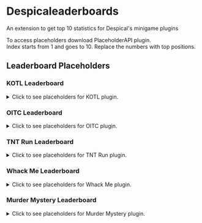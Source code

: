 # Despicaleaderboards
An extension to get top 10 statistics for Despical's minigame plugins

To access placeholders download PlaceholderAPI plugin.<br>
Index starts from 1 and goes to 10. Replace the numbers with top positions.

## Leaderboard Placeholders

### KOTL Leaderboard
<details>
<summary>Click to see placeholders for KOTL plugin.</summary>

```
%kotlb_top_scorer_name_1%, -> Top scorer's name. 
%kotlb_top_scorer_value_1% -> Top scorer's score.

%kotlb_top_games_name_1%   -> Name of the player that played most games.
%kotlb_top_games_value_1%  -> Game amount of player that played most games.
```
</details>

### OITC Leaderboard
<details>
<summary>Click to see placeholders for OITC plugin.</summary>

```
%oitclb_top_killer_name_1%,  -> Top killer's name. 
%oitclb_top_killer_value_1%  -> Top killer's kills.

%oitclb_top_deaths_name_1%   -> Most dead player's name.
%oitclb_top_deaths_value_1%  -> Most dead player's deaths.

%oitclb_top_wins_name_1%     -> Top winner's name.
%oitclb_top_wins_value_1%    -> Top winner's wins.

%oitclb_top_loses_name_1%    -> Top loser's name.
%oitclb_top_loses_value_1%   -> Top loser player's loses.

%oitclb_top_highest_name_1%  -> Highest scorer player's name.
%oitclb_top_highest_value_1% -> Highest scorer player's score.

%oitclb_top_games_name_1%    -> Name of the player that played most games.
%oitclb_top_games_value_1%   -> Game amount of player that played most games.
```
</details>

### TNT Run Leaderboard
<details>
<summary>Click to see placeholders for TNT Run plugin.</summary>

```
%trlb_top_wins_name_1%     -> Top winner's name.
%trlb_top_wins_value_1%    -> Top winner's wins.

%trlb_top_loses_name_1%    -> Top loser's name.
%trlb_top_loses_value_1%   -> Top loser player's loses.

%trlb_top_coins_name_1%    -> Highest scorer player's name.
%trlb_top_coins_value_1%   -> Highest scorer player's score.

%trlb_top_games_name_1%    -> Name of the player that played most games.
%trlb_top_games_value_1%   -> Game amount of player that played most games.

%trlb_top_survive_name_1%  -> Top players' name based on longest plays. 
%trlb_top_survive_value_1% -> Top players' longest survive time in "mm:ss" format.
```
</details>

### Whack Me Leaderboard
<details>
<summary>Click to see placeholders for Whack Me plugin.</summary>

```
%wmlb_top_scorer_name_1%, -> Top scorer's name. 
%wmlb_top_scorer_value_1% -> Top scorer's score.

%wmlb_top_games_name_1%   -> Name of the player that played most games.
%wmlb_top_games_value_1%  -> Game amount of player that played most games.
```
</details>

### Murder Mystery Leaderboard
<details>
<summary>Click to see placeholders for Murder Mystery plugin.</summary>

```
%mmlb_top_killer_name_1%,  -> Top killer's name. 
%mmlb_top_killer_value_1%  -> Top killer's kills.

%mmlb_top_deaths_name_1%   -> Most dead player's name.
%mmlb_top_deaths_value_1%  -> Most dead player's deaths.

%mmlb_top_wins_name_1%     -> Top winner's name.
%mmlb_top_wins_value_1%    -> Top winner's wins.

%mmlb_top_loses_name_1%    -> Top loser's name.
%mmlb_top_loses_value_1%   -> Top loser player's loses.

%mmlb_top_scorer_name__1%  -> Top scorer's name.
%mmlb_top_scorer_value_1%  -> Top scorer's score.

%mm_top_games_name_1%      -> Name of the player that played most games.
%mm_top_games_value_1%     -> Game amount of player that played most games.
```
</details>
